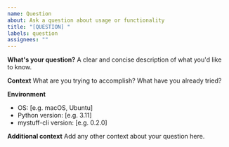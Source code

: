 ```yaml
---
name: Question
about: Ask a question about usage or functionality
title: "[QUESTION] "
labels: question
assignees: ""
---
```


**What's your question?**
A clear and concise description of what you'd like to know.

**Context**
What are you trying to accomplish? What have you already tried?

**Environment**

- OS: [e.g. macOS, Ubuntu]
- Python version: [e.g. 3.11]
- mystuff-cli version: [e.g. 0.2.0]

**Additional context**
Add any other context about your question here.

